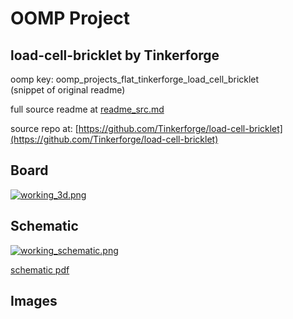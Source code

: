 # OOMP Project  
## load-cell-bricklet  by Tinkerforge  
  
oomp key: oomp_projects_flat_tinkerforge_load_cell_bricklet  
(snippet of original readme)  
  
  
  full source readme at [readme_src.md](readme_src.md)  
  
source repo at: [https://github.com/Tinkerforge/load-cell-bricklet](https://github.com/Tinkerforge/load-cell-bricklet)  
## Board  
  
[![working_3d.png](working_3d_600.png)](working_3d.png)  
## Schematic  
  
[![working_schematic.png](working_schematic_600.png)](working_schematic.png)  
  
[schematic pdf](working_schematic.pdf)  
## Images  
